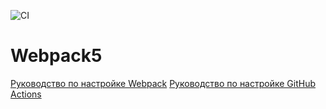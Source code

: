 ![CI](https://github.com/rulen111/fpyahj-88-env/actions/workflows/web.yml/badge.svg)
# Webpack5

[Руководство по настройке Webpack](https://webpack.js.org/guides/)
[Руководство по настройке GitHub Actions](https://docs.github.com/en/actions/quickstart)
